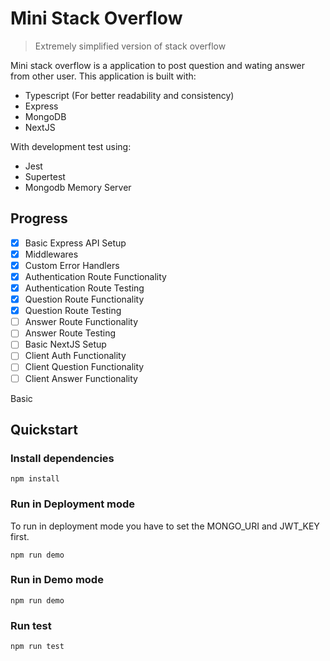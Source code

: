 # Mini Stack Overflow

> Extremely simplified version of stack overflow

Mini stack overflow is a application to post question and wating answer from other user.
This application is built with:

- Typescript (For better readability and consistency)
- Express
- MongoDB
- NextJS

With development test using:

- Jest
- Supertest
- Mongodb Memory Server

## Progress

- [x] Basic Express API Setup
- [x] Middlewares
- [x] Custom Error Handlers
- [x] Authentication Route Functionality
- [x] Authentication Route Testing
- [x] Question Route Functionality
- [x] Question Route Testing
- [ ] Answer Route Functionality
- [ ] Answer Route Testing
- [ ] Basic NextJS Setup
- [ ] Client Auth Functionality
- [ ] Client Question Functionality
- [ ] Client Answer Functionality

Basic

## Quickstart

### Install dependencies

    npm install

### Run in Deployment mode

To run in deployment mode you have to set the MONGO_URI and JWT_KEY first.

    npm run demo

### Run in Demo mode

    npm run demo

### Run test

    npm run test

